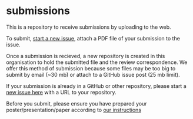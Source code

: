 # submissions
This is a repository to receive submissions by uploading to the web.

To submit, [start a new issue](https://github.com/uwescience-open-badges/submissions/issues/new), attach a PDF file of your submission to the issue.

Once a submission is recieved, a new repository is created in this organisation to hold the submitted file and the review correspondence. We offer this method of submission because some files may be too big to submit by email (~30 mb) or attach to a GitHub issue post (25 mb limit). 

If your submission is already in a GitHub or other repository, please start a [new issue here](https://github.com/uwescience-open-badges/submissions/issues/new) with a URL to your repository. 

Before you submit, please ensure you have prepared your poster/presentation/paper according to [our instructions](https://github.com/uwescience-open-badges/about/blob/master/README.md#how-do-i-get-a-badge)
